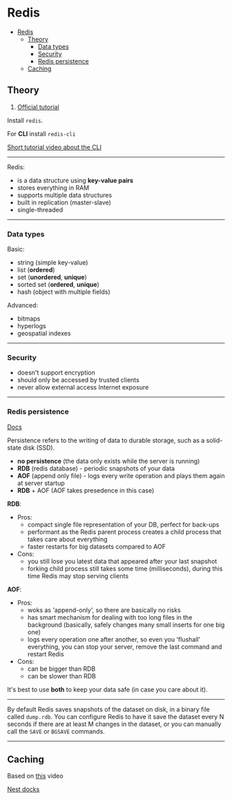 # Redis

- [Redis](#redis)
  - [Theory](#theory)
    - [Data types](#data-types)
    - [Security](#security)
    - [Redis persistence](#redis-persistence)
  - [Caching](#caching)

## Theory

1. [Official tutorial](https://redis.io/docs/stack/get-started/tutorials/stack-node/)

Install `redis`.

For **CLI** install `redis-cli`

[Short tutorial video about the CLI](https://youtu.be/Hbt56gFj998?t=476)

---

Redis:

- is a data structure using **key-value pairs**
- stores everything in RAM
- supports multiple data structures
- built in replication (master-slave)
- single-threaded

---

### Data types

Basic:

- string (simple key-value)
- list (**ordered**)
- set (**unordered**, **unique**)
- sorted set (**ordered**, **unique**)
- hash (object with multiple fields)

Advanced:

- bitmaps
- hyperlogs
- geospatial indexes

---

### Security

- doesn't support encryption
- should only be accessed by trusted clients
- never allow external access Internet exposure

---

### Redis persistence

[Docs](https://redis.io/docs/manual/persistence/)

Persistence refers to the writing of data to durable storage, such as a solid-state disk (SSD).

- **no persistence** (the data only exists while the server is running)
- **RDB** (redis database) - periodic snapshots of your data
- **AOF** (append only file) - logs every write operation and plays them again at server startup
- **RDB** + AOF (AOF takes presedence in this case)

**RDB**:

- Pros:
  - compact single file representation of your DB, perfect for back-ups
  - performant as the Redis parent process creates a child process that takes care about everything
  - faster restarts for big datasets compared to AOF
- Cons:
  - you still lose you latest data that appeared after your last snapshot
  - forking child process still takes some time (milliseconds), during this time Redis may stop serving clients

**AOF**:

- Pros:
  - woks as 'append-only', so there are basically no risks
  - has smart mechanism for dealing with too long files in the background (basically, safely changes many small inserts for one big one)
  - logs every operation one after another, so even you 'flushall' everything, you can stop your server, remove the last command and restart Redis
- Cons:
  - can be bigger than RDB
  - can be slower than RDB

It's best to use **both** to keep your data safe (in case you care about it).

---

By default Redis saves snapshots of the dataset on disk, in a binary file called `dump.rdb`. You can configure Redis to have it save the dataset every N seconds if there are at least M changes in the dataset, or you can manually call the `SAVE` or `BGSAVE` commands.

---

## Caching

Based on [this](https://youtu.be/KXnkhWRCj40?si=hKpbNno7ZymXQxtx) video

[Nest docks](https://docs.nestjs.com/techniques/caching)
